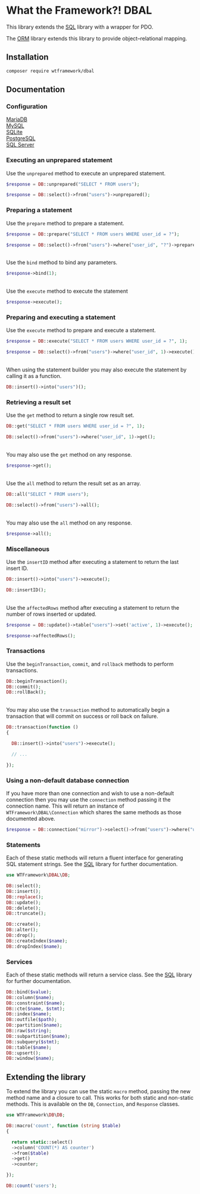 # What the Framework?! DBAL
This library extends the [SQL](https://github.com/wtframework/sql) library with a wrapper for PDO.

The [ORM](https://github.com/wtframework/orm) library extends this library to provide object–relational mapping.

## Installation
```bash
composer require wtframework/dbal
```

## Documentation

### Configuration
[MariaDB](docs/mariadb.md)\
[MySQL](docs/mysql.md)\
[SQLite](docs/sqlite.md)\
[PostgreSQL](docs/postgresql.md)\
[SQL Server](docs/sqlserver.md)

### Executing an unprepared statement
Use the `unprepared` method to execute an unprepared statement.
```php
$response = DB::unprepared("SELECT * FROM users");

$response = DB::select()->from("users")->unprepared();
```

### Preparing a statement
Use the `prepare` method to prepare a statement.
```php
$response = DB::prepare("SELECT * FROM users WHERE user_id = ?");

$response = DB::select()->from("users")->where("user_id", "?")->prepare();
```
\
Use the `bind` method to bind any parameters.
```php
$response->bind(1);
```
\
Use the `execute` method to execute the statement
```php
$response->execute();
```

### Preparing and executing a statement
Use the `execute` method to prepare and execute a statement.
```php
$response = DB::execute("SELECT * FROM users WHERE user_id = ?", 1);

$response = DB::select()->from("users")->where("user_id", 1)->execute();
```
\
When using the statement builder you may also execute the statement by calling it as a function.
```php
DB::insert()->into("users")();
```

### Retrieving a result set
Use the `get` method to return a single row result set.
```php
DB::get("SELECT * FROM users WHERE user_id = ?", 1);

DB::select()->from("users")->where("user_id", 1)->get();
```
\
You may also use the `get` method on any response.
```php
$response->get();
```
\
Use the `all` method to return the result set as an array.
```php
DB::all("SELECT * FROM users");

DB::select()->from("users")->all();
```
\
You may also use the `all` method on any response.
```php
$response->all();
```

### Miscellaneous
Use the `insertID` method after executing a statement to return the last insert ID.
```php
DB::insert()->into("users")->execute();

DB::insertID();
```
\
Use the `affectedRows` method after executing a statement to return the number of rows inserted or updated.
```php
$response = DB::update()->table("users")->set('active', 1)->execute();

$response->affectedRows();
```

### Transactions
Use the `beginTransaction`, `commit`, and `rollback` methods to perform transactions.
```php
DB::beginTransaction();
DB::commit();
DB::rollBack();
```
\
You may also use the `transaction` method to automatically begin a transaction that will commit on success or roll back on failure.
```php
DB::transaction(function ()
{

  DB::insert()->into("users")->execute();

  // ...

});
```

### Using a non-default database connection
If you have more than one connection and wish to use a non-default connection then you may use the `connection` method passing it the connection name. This will return an instance of `WTFramework\DBAL\Connection` which shares the same methods as those documented above.
```php
$response = DB::connection("mirror")->select()->from("users")->where("user_id", 1)->get();
```

### Statements
Each of these static methods will return a fluent interface for generating SQL statement strings. See the [SQL](https://github.com/wtframework/sql) library for further documentation.

```php
use WTFramework\DBAL\DB;

DB::select();
DB::insert();
DB::replace();
DB::update();
DB::delete();
DB::truncate();

DB::create();
DB::alter();
DB::drop();
DB::createIndex($name);
DB::dropIndex($name);
```

### Services
Each of these static methods will return a service class. See the [SQL](https://github.com/wtframework/sql) library for further documentation.

```php
DB::bind($value);
DB::column($name);
DB::constraint($name);
DB::cte($name, $stmt);
DB::index($name);
DB::outfile($path);
DB::partition($name);
DB::raw($string);
DB::subpartition($name);
DB::subquery($stmt);
DB::table($name);
DB::upsert();
DB::window($name);
```

## Extending the library
To extend the library you can use the static `macro` method, passing the new method name and a closure to call. This works for both static and non-static methods. This is available on the `DB`, `Connection`, and `Response` classes.
```php
use WTFramework\DB\DB;

DB::macro('count', function (string $table)
{

  return static::select()
  ->column('COUNT(*) AS counter')
  ->from($table)
  ->get()
  ->counter;

});
```
```php
DB::count('users');
```